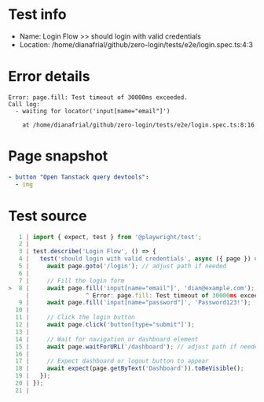 # Test info

- Name: Login Flow >> should login with valid credentials
- Location: /home/dianafrial/github/zero-login/tests/e2e/login.spec.ts:4:3

# Error details

```
Error: page.fill: Test timeout of 30000ms exceeded.
Call log:
  - waiting for locator('input[name="email"]')

    at /home/dianafrial/github/zero-login/tests/e2e/login.spec.ts:8:16
```

# Page snapshot

```yaml
- button "Open Tanstack query devtools":
  - img
```

# Test source

```ts
   1 | import { expect, test } from '@playwright/test';
   2 |
   3 | test.describe('Login Flow', () => {
   4 |   test('should login with valid credentials', async ({ page }) => {
   5 |     await page.goto('/login'); // adjust path if needed
   6 |
   7 |     // Fill the login form
>  8 |     await page.fill('input[name="email"]', 'dian@example.com');
     |                ^ Error: page.fill: Test timeout of 30000ms exceeded.
   9 |     await page.fill('input[name="password"]', 'Password123!');
  10 |
  11 |     // Click the login button
  12 |     await page.click('button[type="submit"]');
  13 |
  14 |     // Wait for navigation or dashboard element
  15 |     await page.waitForURL('/dashboard'); // adjust path if needed
  16 |
  17 |     // Expect dashboard or logout button to appear
  18 |     await expect(page.getByText('Dashboard')).toBeVisible();
  19 |   });
  20 | });
  21 |
```
